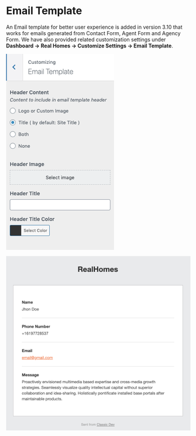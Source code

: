 # Email Template

 An Email template for better user experience is added in version 3.10 that works for emails generated from Contact Form, Agent Form and Agency Form. We have also provided related customization settings under **Dashboard → Real Homes → Customize Settings → Email Template**.

![Email Template Settings](images/email-template/email-template-settings.png)

![Email Template](images/email-template/email-template.png)